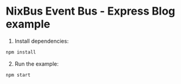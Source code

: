 # NixBus Event Bus - Express Blog example

1. Install dependencies:
```bash
npm install
```

2. Run the example:
```bash
npm start
```
